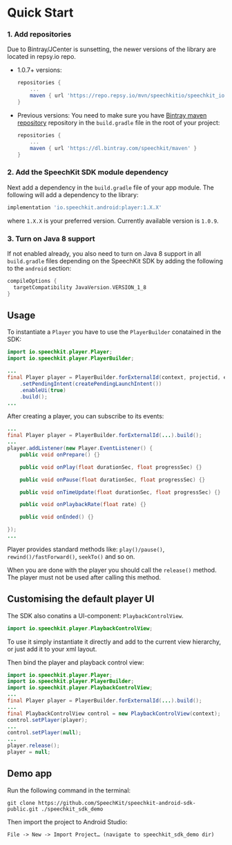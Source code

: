 # Quick Start #

### 1. Add repositories ###

Due to Bintray/JCenter is sunsetting, the newer versions of the library are located in repsy.io repo.
- 1.0.7+ versions:
    ```gradle
    repositories {
        ...
        maven { url 'https://repo.repsy.io/mvn/speechkitio/speechkit_io' }
    }
    ```

- Previous versions:
    You need to make sure you have [Bintray maven repository](https://bintray.com/) repository in the `build.gradle` file in the root of your project:

    ```gradle
    repositories {
        ...
        maven { url 'https://dl.bintray.com/speechkit/maven' }
    }
    ```

### 2. Add the SpeechKit SDK module dependency ###

Next add a dependency in the `build.gradle` file of your app module. The
following will add a dependency to the library:

```gradle
implementation 'io.speechkit.android:player:1.X.X'
```

where `1.X.X` is your preferred version.
Currently available version is `1.0.9`.

### 3. Turn on Java 8 support ###

If not enabled already, you also need to turn on Java 8 support in all
`build.gradle` files depending on the SpeechKit SDK by adding the following to the
`android` section:

```gradle
compileOptions {
  targetCompatibility JavaVersion.VERSION_1_8
}
```

## Usage

To instantiate a `Player` you have to use the `PlayerBuilder` conatained in the SDK:

```java
import io.speechkit.player.Player;
import io.speechkit.player.PlayerBuilder;

...
final Player player = PlayerBuilder.forExternalId(context, projectid, externalid)
    .setPendingIntent(createPendingLaunchIntent())
    .enableUi(true)
    .build();
...
```

After creating a player, you can subscribe to its events:

```java
...
final Player player = PlayerBuilder.forExternalId(...).build();
...
player.addListener(new Player.EventListener() {
    public void onPrepare() {}

    public void onPlay(float durationSec, float progressSec) {}

    public void onPause(float durationSec, float progressSec) {}

    public void onTimeUpdate(float durationSec, float progressSec) {}

    public void onPlaybackRate(float rate) {}

    public void onEnded() {}

});
...
```

Player provides standard methods like: `play()/pause()`, `rewind()/fastForward()`, `seekTo()` and so on.

When you are done with the player you should call the `release()` method. The player must not be used after calling this method.

## Customising the default player UI

The SDK also conatins a UI-component: `PlaybackControlView`.

```java
import io.speechkit.player.PlaybackControlView;
```

To use it simply instantiate it directly and add to the current view hierarchy, or just add it to your xml layout.

Then bind the player and playback control view:

```java
import io.speechkit.player.Player;
import io.speechkit.player.PlayerBuilder;
import io.speechkit.player.PlaybackControlView;
...
final Player player = PlayerBuilder.forExternalId(...).build();
...
final PlaybackControlView control = new PlaybackControlView(context);
control.setPlayer(player);
...
control.setPlayer(null);
...
player.release();
player = null;
```

## Demo app

Run the following command in the terminal:
```
git clone https://github.com/SpeechKit/speechkit-android-sdk-public.git ./speechkit_sdk_demo
```

Then import the project to Android Studio:
```
File -> New -> Import Project… (navigate to speechkit_sdk_demo dir)
```
